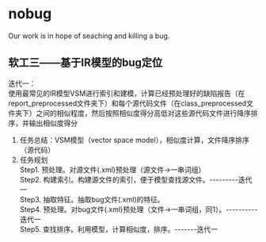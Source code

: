 # nobug

Our work is in hope of seaching and killing a bug.

## 软工三——基于IR模型的bug定位
迭代一：\
使用最常见的IR模型VSM进行索引和建模，计算已经预处理好的缺陷报告（在report_preprocessed文件夹下）和每个源代码文件（在class_preprocessed文件夹下）之间的相似程度，然后按照相似度得分高低对这些源代码文件进行降序排序，并输出相似度得分
1. 任务总结：VSM模型（vector space model），相似度计算，文件降序排序（源代码）
2. 任务规划  
Step1. 预处理。对源文件(.xml)预处理（源文件->一串词组）  
Step2. 构建索引。构建源文件的索引，便于模型查找源文件。---------迭代一\
Step3. 抽取特征。抽取bug文件(.xml)的特征。\
Step4. 预处理。对bug文件(.xml)预处理（文件->一串词组，同1）。----------迭代一\
Step5. 查找排序。利用模型，计算相似度，排序。-------迭代一

